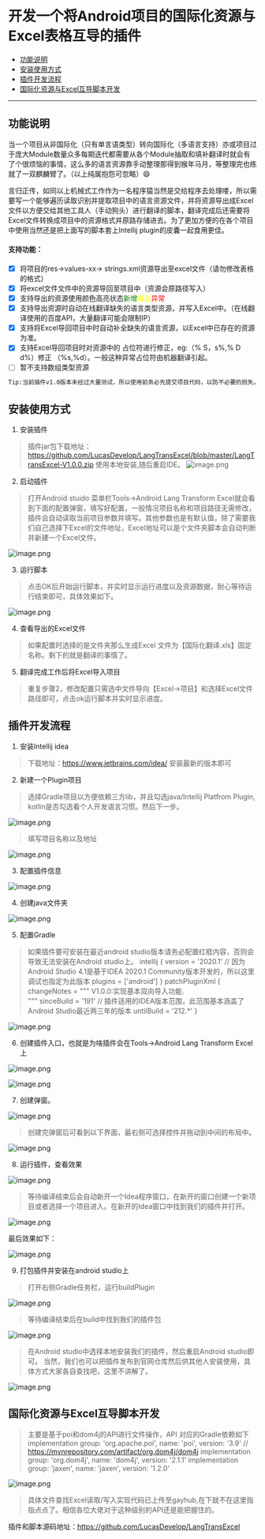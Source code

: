 # 开发一个将Android项目的国际化资源与Excel表格互导的插件

- [功能说明](#功能说明)
- [安装使用方式](#安装使用方式)
- [插件开发流程](#插件开发流程)
- [国际化资源与Excel互导脚本开发](#国际化资源与Excel互导脚本开发)

----

## 功能说明

当一个项目从非国际化（只有单言语类型）转向国际化（多语言支持）亦或项目过于庞大Module数量众多每期迭代都需要从各个Module抽取和填补翻译时就会有了个很烦恼的事情，这么多的语言资源靠手动整理那得到猴年马月，等整理完也练就了一双麒麟臂了。（以上纯属抱怨可忽略）😄

言归正传，如同以上机械式工作作为一名程序猿当然是交给程序去处理喽，所以需要写一个能够遍历读取识别并提取项目中的语言资源文件，并将资源导出成Excel文件以方便交给其他工具人（手动狗头）进行翻译的脚本，翻译完成后还需要将Excel文件转换成项目中的资源格式并原路存储进去。为了更加方便的在各个项目中使用当然还是把上面写的脚本套上Intellij plugin的皮囊一起食用更佳。

#### 支持功能：
- [x] 将项目的res->values-xx-> strings.xml资源导出至excel文件（请勿修改表格的格式）
- [x] 将excel文件文件中的资源导回至项目中（资源会原路径写入）
- [x] 支持导出的资源使用颜色高亮状态<font color='green'>新增</font><font color='yellow'>覆盖</font><font color='red'>异常</font>
- [x] 支持导出资源时自动在线翻译缺失的语言类型资源，并写入Excel中。（在线翻译使用的百度API，大量翻译可能会限制IP）
- [x] 支持将Excel导回项目中时自动补全缺失的语言资源，以Excel中已存在的资源为准。
- [x] 支持Excel导回项目时对资源中的 占位符进行修正，eg:（% S，s%,% D d%）修正 （%s,%d）。一般这种异常占位符由机器翻译引起。
- [ ] 暂不支持数组类型资源

```html
Tip:当前插件v1.0版本未经过大量测试，所以使用前务必先提交项目代码，以防不必要的损失。
```

## 安装使用方式

1. 安装插件
> 插件jar包下载地址：https://github.com/LucasDevelop/LangTransExcel/blob/master/LangTransExcel-V1.0.0.zip
使用本地安装,随后重启IDE。
![image.png](https://upload-images.jianshu.io/upload_images/9625409-947c55c6c231d8c9.png?imageMogr2/auto-orient/strip%7CimageView2/2/w/740)


2. 启动插件
> 打开Android stuido 菜单栏Tools->Android Lang Transform Excel就会看到下面的配置弹窗，填写好配置，一般情况项目名称和项目路径无需修改，插件会自动读取当前项目参数并填写。其他参数也是有默认值，除了需要我们自己选择下Excel的文件地址，Excel地址可以是个文件夹脚本会自动判断并新建一个Excel文件。

![image.png](https://upload-images.jianshu.io/upload_images/9625409-e3b163fa18683f9f.png?imageMogr2/auto-orient/strip%7CimageView2/2/w/740)

3. 运行脚本
> 点击OK后开始运行脚本，并实时显示运行进度以及资源数据，耐心等待运行结束即可，具体效果如下。

![image.png](https://upload-images.jianshu.io/upload_images/9625409-5fb874645aeea34a.png?imageMogr2/auto-orient/strip%7CimageView2/2/w/740)

4. 查看导出的Excel文件
> 如果配置时选择的是文件夹那么生成Excel 文件为【国际化翻译.xls】固定名称。剩下的就是翻译的事情了。

5. 翻译完成工作后将Excel导入项目
> 重复步骤2，修改配置只需选中文件导向【Excel->项目】和选择Excel文件路径即可，点击ok运行脚本并实时显示进度。

## 插件开发流程
1. 安装Intellij idea
> 下载地址：https://www.jetbrains.com/idea/ 安装最新的版本即可

2. 新建一个Plugin项目
> 选择Gradle项目以方便依赖三方lib，并且勾选java/Intellij Platfrom Plugin, kotlin是否勾选看个人开发语言习惯。然后下一步。

![image.png](https://upload-images.jianshu.io/upload_images/9625409-142e9419015afe0e.png?imageMogr2/auto-orient/strip%7CimageView2/2/w/740)

> 填写项目名称以及地址

![image.png](https://upload-images.jianshu.io/upload_images/9625409-1ba1d4cf429dbe93.png?imageMogr2/auto-orient/strip%7CimageView2/2/w/740)

3. 配置插件信息

![image.png](https://upload-images.jianshu.io/upload_images/9625409-74f9da772dbb8cf4.png?imageMogr2/auto-orient/strip%7CimageView2/2/w/740)

4. 创建java文件夹

![image.png](https://upload-images.jianshu.io/upload_images/9625409-5559afb4b7c84f59.png?imageMogr2/auto-orient/strip%7CimageView2/2/w/740)

5. 配置Gradle
> 如果插件要可安装在最近android studio版本请务必配置红框内容，否则会导致无法安装在Android studio上。
intellij {
version = '2020.1' // 因为Android Studio 4.1是基于IDEA 2020.1 Community版本开发的，所以这里调试也指定为此版本
plugins = ['android']
}
patchPluginXml {
changeNotes = """
V1.0.0:实现基本双向导入功能.<br>
<em></em>"""
sinceBuild = '191' // 插件适用的IDEA版本范围，此范围基本涵盖了Android Studio最近两三年的版本
untilBuild = '212.*'
}

![image.png](https://upload-images.jianshu.io/upload_images/9625409-96447dab795f2bf8.png?imageMogr2/auto-orient/strip%7CimageView2/2/w/740)

6. 创建插件入口，也就是为啥插件会在Tools->Android Lang Transform Excel上

![image.png](https://upload-images.jianshu.io/upload_images/9625409-37355a8ab41cfe7b.png?imageMogr2/auto-orient/strip%7CimageView2/2/w/740)

![image.png](https://upload-images.jianshu.io/upload_images/9625409-69ed97e8a9f69199.png?imageMogr2/auto-orient/strip%7CimageView2/2/w/740)

7. 创建弹窗。

![image.png](https://upload-images.jianshu.io/upload_images/9625409-20db40eae23e0184.png?imageMogr2/auto-orient/strip%7CimageView2/2/w/740)

> 创建完弹窗后可看到以下界面，最右侧可选择控件并拖动到中间的布局中。

![image.png](https://upload-images.jianshu.io/upload_images/9625409-b4ec8601b8bc142c.png?imageMogr2/auto-orient/strip%7CimageView2/2/w/740)

8. 运行插件，查看效果

![image.png](https://upload-images.jianshu.io/upload_images/9625409-7ed8d82e0cf7c4be.png?imageMogr2/auto-orient/strip%7CimageView2/2/w/740)

> 等待编译结束后会自动新开一个Idea程序窗口，在新开的窗口创建一个新项目或者选择一个项目进入。在新开的Idea窗口中找到我们的插件并打开。

![image.png](https://upload-images.jianshu.io/upload_images/9625409-34c3a37b47eff5d5.png?imageMogr2/auto-orient/strip%7CimageView2/2/w/740)

最后效果如下：

![image.png](https://upload-images.jianshu.io/upload_images/9625409-d9a4500dd11e2c58.png?imageMogr2/auto-orient/strip%7CimageView2/2/w/740)

9. 打包插件并安装在android studio上

> 打开右侧Gradle任务栏，运行buildPlugin

![image.png](https://upload-images.jianshu.io/upload_images/9625409-c87de927b7756072.png?imageMogr2/auto-orient/strip%7CimageView2/2/w/740)

> 等待编译结束后在build中找到我们的插件包

![image.png](https://upload-images.jianshu.io/upload_images/9625409-27235a35340f7969.png?imageMogr2/auto-orient/strip%7CimageView2/2/w/740)

> 在Android studio中选择本地安装我们的插件，然后重启Android studio即可。
当然，我们也可以把插件发布到官网仓库然后供其他人安装使用，具体方式大家各自查找吧，这里不讲解了。

![image.png](https://upload-images.jianshu.io/upload_images/9625409-c7623ddb445b7650.png?imageMogr2/auto-orient/strip%7CimageView2/2/w/740)



## 国际化资源与Excel互导脚本开发
> 主要是基于poi和dom4j的API进行文件操作，API 对应的Gradle依赖如下
implementation group: 'org.apache.poi', name: 'poi', version: '3.9'
// https://mvnrepository.com/artifact/org.dom4j/dom4j
implementation group: 'org.dom4j', name: 'dom4j', version: '2.1.1'
implementation group: 'jaxen', name: 'jaxen', version: '1.2.0'

![image.png](https://upload-images.jianshu.io/upload_images/9625409-01effb4e9edbe068.png?imageMogr2/auto-orient/strip%7CimageView2/2/w/740)

> 具体文件查找Excel读取/写入实现代码已上传至gayhub,在下就不在这里指指点点了。相信各位大佬对于这种级别的API还是能把握住的。

插件和脚本源码地址：https://github.com/LucasDevelop/LangTransExcel
